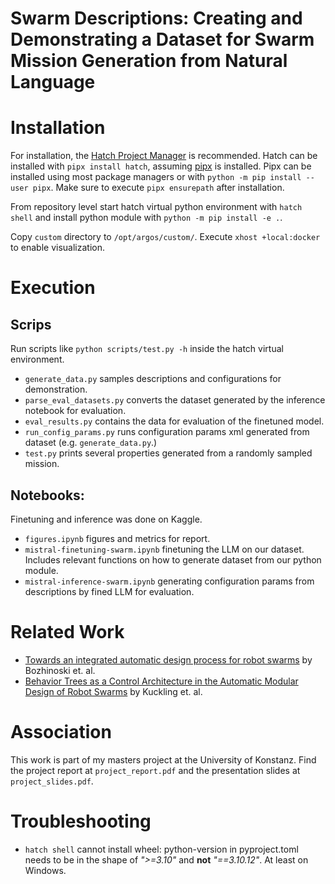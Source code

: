 # Swarm Descriptions: Creating and Demonstrating a Dataset for Swarm Mission Generation from Natural Language

# Installation
For installation, the [Hatch Project Manager](https://hatch.pypa.io/latest/) is recommended.
Hatch can be installed with `pipx install hatch`, assuming [pipx](https://github.com/pypa/pipx) is installed. Pipx can be installed using most package managers or with `python -m pip install --user pipx`. Make sure to execute `pipx ensurepath` after installation.

From repository level start hatch virtual python environment with `hatch shell` and install python module with `python -m pip install -e .`.

Copy `custom` directory to `/opt/argos/custom/`. Execute `xhost +local:docker` to enable visualization.

# Execution

## Scrips

Run scripts like `python scripts/test.py -h` inside the hatch virtual environment.

 - `generate_data.py` samples descriptions and configurations for demonstration.
 - `parse_eval_datasets.py` converts the dataset generated by the inference notebook for evaluation.
 - `eval_results.py` contains the data for evaluation of the finetuned model.
 - `run_config_params.py` runs configuration params xml generated from dataset (e.g. `generate_data.py`.)
 - `test.py` prints several properties generated from a randomly sampled mission.

## Notebooks:

Finetuning and inference was done on Kaggle.

 - `figures.ipynb` figures and metrics for report.
 - `mistral-finetuning-swarm.ipynb` finetuning the LLM on our dataset. Includes relevant functions on how to generate dataset from our python module.
 - `mistral-inference-swarm.ipynb` generating configuration params from descriptions by fined LLM for evaluation.

# Related Work
 - [Towards an integrated automatic design process for robot swarms](https://open-research-europe.ec.europa.eu/articles/1-112/v2) by Bozhinoski et. al.
 - [Behavior Trees as a Control Architecture in the Automatic Modular Design of Robot Swarms](https://link.springer.com/chapter/10.1007/978-3-030-00533-7_3) by Kuckling et. al.

# Association
This work is part of my masters project at the University of Konstanz. Find the project report at `project_report.pdf` and the presentation slides at `project_slides.pdf`.

# Troubleshooting
 
  - `hatch shell` cannot install wheel:  python-version in pyproject.toml needs to be in the shape of _">=3.10"_ and **not** _"==3.10.12"_. At least on Windows.

